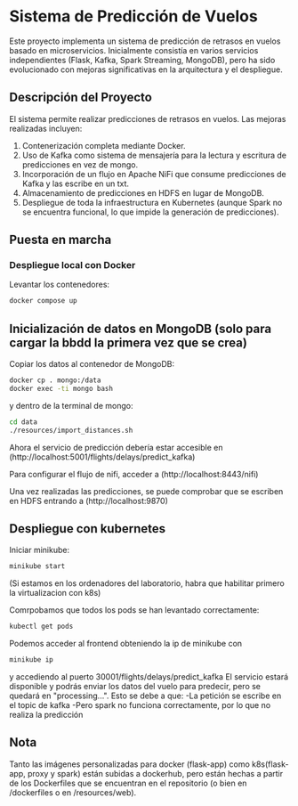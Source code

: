 # Sistema de Predicción de Vuelos

Este proyecto implementa un sistema de predicción de retrasos en vuelos basado en microservicios. Inicialmente consistía en varios servicios independientes (Flask, Kafka, Spark Streaming, MongoDB), pero ha sido evolucionado con mejoras significativas en la arquitectura y el despliegue.

## Descripción del Proyecto

El sistema permite realizar predicciones de retrasos en vuelos. Las mejoras realizadas incluyen:

1. Contenerización completa mediante Docker.
2. Uso de Kafka como sistema de mensajería para la lectura y escritura de predicciones en vez de mongo.
3. Incorporación de un flujo en Apache NiFi que consume predicciones de Kafka y las escribe en un txt.
4. Almacenamiento de predicciones en HDFS en lugar de MongoDB.
5. Despliegue de toda la infraestructura en Kubernetes (aunque Spark no se encuentra funcional, lo que impide la generación de predicciones).


## Puesta en marcha

### Despliegue local con Docker

Levantar los contenedores:

```bash
docker compose up
```
## Inicialización de datos en MongoDB (solo para cargar la bbdd la primera vez que se crea)

Copiar los datos al contenedor de MongoDB:

```bash
docker cp . mongo:/data
docker exec -ti mongo bash
```
y dentro de la terminal de mongo:

```bash
cd data
./resources/import_distances.sh
```

Ahora el servicio de predicción debería estar accesible en (http://localhost:5001/flights/delays/predict_kafka)

Para configurar el flujo de nifi, acceder a (http://localhost:8443/nifi)

Una vez realizadas las predicciones, se puede comprobar que se escriben en HDFS entrando a (http://localhost:9870)

## Despliegue con kubernetes

Iniciar minikube:
```bash
minikube start
```
(Si estamos en los ordenadores del laboratorio, habra que habilitar primero la virtualizacion con k8s)

Comrpobamos que todos los pods se han levantado correctamente:
```bash
kubectl get pods
```
Podemos acceder al frontend obteniendo la ip de minikube con
```bash
minikube ip
```
y accediendo al puerto 30001/flights/delays/predict_kafka
El servicio estará disponible y podrás enviar los datos del vuelo para predecir, pero se quedará en "processing...". Esto se debe a que:
-La petición se escribe en el topic de kafka
-Pero spark no funciona correctamente, por lo que no realiza la predicción

## Nota
Tanto las imágenes personalizadas para docker (flask-app) como k8s(flask-app, proxy y spark) están subidas a dockerhub, pero están hechas a partir de los Dockerfiles que se encuentran en el repositorio (o bien en /dockerfiles o en /resources/web).

